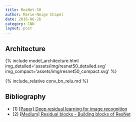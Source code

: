 ```yaml
---
title: ResNet-50
author: Marie-Neige Chapel
date: 2016-06-26
category: CNN
layout: post
---
```


## Architecture

{% include model_architecture.html img_detailed='assets/img/resnet50_detailed.svg' img_compact='assets/img/resnet50_compact.svg' %}

{% include_relative conv_bn_relu.md %}

## Bibliography

- [1] [[Paper] Deep residual learning for image recognition](https://www.cv-foundation.org/openaccess/content_cvpr_2016/papers/He_Deep_Residual_Learning_CVPR_2016_paper.pdf)
- [2] [[Medium] Residual blocks - Building blocks of ResNet](https://towardsdatascience.com/residual-blocks-building-blocks-of-resnet-fd90ca15d6ec)
